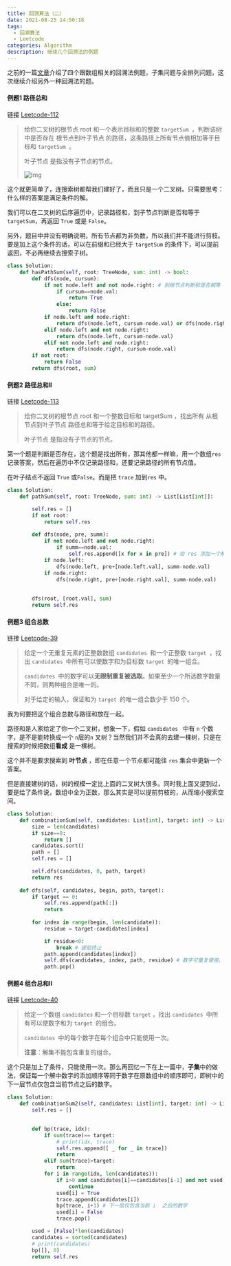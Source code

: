 ```yaml
---
title: 回溯算法（二）
date: 2021-08-25 14:50:18
tags:
  - 回溯算法
  - Leetcode
categories: Algorithm
description: 继续几个回溯法的例题
---
```


之前的一篇[文章](../back/index.html)介绍了四个跟数组相关的回溯法例题，子集问题与全排列问题，这次继续介绍另外一种回溯法的题。

#### 例题1 路径总和

链接 [Leetcode-112](https://leetcode-cn.com/problems/path-sum/)

> 给你二叉树的根节点 root 和一个表示目标和的整数 `targetSum `，判断该树中是否存在 根节点到叶子节点 的路径，这条路径上所有节点值相加等于目标和 `targetSum `。
>
> 叶子节点 是指没有子节点的节点。
>
> ![img](https://gitee.com/MyTypora/typorapic/raw/master/img/20210825145405.jpeg)

这个就更简单了，连搜索树都帮我们建好了，而且只是一个二叉树。只需要思考：什么样的答案是满足条件的解。

我们可以在二叉树的后序遍历中，记录路径和，到子节点判断是否和等于 `targetSum`，再返回 `True` 或是 `False`。

另外，题目中并没有明确说明，所有节点都为非负数，所以我们并不能进行剪枝。要是加上这个条件的话，可以在前缀和已经大于 `targetSum` 的条件下，可以提前返回，不必再继续去搜索子树。

```python
class Solution:
    def hasPathSum(self, root: TreeNode, sum: int) -> bool:
        def dfs(node, cursum):
            if not node.left and not node.right: # 到根节点判断和是否相等
                if cursum==node.val:  
                    return True
                else:
                    return False
            if node.left and node.right:
                return dfs(node.left, cursum-node.val) or dfs(node.right, cursum-node.val)
            elif node.left and not node.right:
                return dfs(node.left, cursum-node.val)
            elif not node.left and node.right:
                return dfs(node.right, cursum-node.val)
        if not root:
            return False
        return dfs(root, sum)
```

#### 例题2 路径总和II

链接 [Leetcode-113](https://leetcode-cn.com/problems/path-sum-ii/)

> 给你二叉树的根节点 root 和一个整数目标和 targetSum ，找出所有 从根节点到叶子节点 路径总和等于给定目标和的路径。
>
> 叶子节点 是指没有子节点的节点。

第一个题是判断是否存在，这个题是找出所有，那其他都一样嘛，用一个数组`res`记录答案，然后在遍历中不仅记录路径和，还要记录路径的所有节点值。

在叶子结点不返回 `True` 或`False`。而是把 `trace` 加到`res` 中。

```python
class Solution:
    def pathSum(self, root: TreeNode, sum: int) -> List[List[int]]:

        self.res = []
        if not root:
            return self.res
        
        def dfs(node, pre, summ):
            if not node.left and not node.right:
                if summ==node.val:
                    self.res.append([x for x in pre]) # 给 res 添加一个解
            if node.left:
                dfs(node.left, pre+[node.left.val], summ-node.val)
            if node.right:
                dfs(node.right, pre+[node.right.val], summ-node.val)
                
        
        dfs(root, [root.val], sum)
        return self.res
```

#### 例题3 组合总数

链接 [Leetcode-39](https://leetcode-cn.com/problems/combination-sum/)

> 给定一个无重复元素的正整数数组 `candidates `和一个正整数 `target `，找出 `candidates `中所有可以使数字和为目标数 `target `的唯一组合。
>
> `candidates `中的数字可以**无限制重复被选取**。如果至少一个所选数字数量不同，则两种组合是唯一的。 
>
> 对于给定的输入，保证和为 `target `的唯一组合数少于 150 个。
>

我为何要把这个组合总数与路径和放在一起。

路径和是人家给定了你一个二叉树，想象一下，假如 `candidates ` 中有 `n` 个数字，是不是能转换成一个 `n`层的`n` 叉树？当然我们并不会真的去建一棵树，只是在搜索的时候把数组**看成** 是一棵树。

这个并不是要求搜索到 **叶节点** ，即在任意一个节点都可能往 `res` 集合中更新一个答案。

但是直接建树的话，树的规模一定比上面的二叉树大很多。同时我上面又提到过，要是给了条件说，数组中全为正数，那么其实是可以提前剪枝的，从而缩小搜索空间。

```python
class Solution:
    def combinationSum(self, candidates: List[int], target: int) -> List[List[int]]:
        size = len(candidates)
        if size==0:
            return []
        candidates.sort()
        path = []
        self.res = []

        self.dfs(candidates, 0, path, target)
        return res
        
    def dfs(self, candidates, begin, path, target):
        if target == 0:
            self.res.append(path[:])
            return 
        
        for index in range(begin, len(candidate)):
            residue = target-candidates[index]

            if residue<0:
                break # 提前终止
            path.append(candidates[index])
            self.dfs(candidates, index, path, residue) # 数字可重复使用，因此下一层继续从 index 开始。
            path.pop()
```

#### 例题4 组合总和II

链接 [Leetcode-40](https://leetcode-cn.com/problems/combination-sum-ii/)

> 给定一个数组 `candidates` 和一个目标数 `target` ，找出 `candidates `中所有可以使数字和为 `target `的组合。
>
> `candidates `中的每个数字在每个组合中只能使用一次。
>
> **注意**：解集不能包含重复的组合。 

这个只是加上了条件，只能使用一次。那么再回忆一下在上一篇中，**子集**中的做法，保证每一个解中数字的添加顺序等同于数字在原数组中的顺序即可，即树中的下一层节点仅包含当前节点之后的数字。

```python 
class Solution:
    def combinationSum2(self, candidates: List[int], target: int) -> List[List[int]]:
        self.res = []
        

        def bp(trace, idx):
            if sum(trace)== target:
                # print(idx, trace)
                self.res.append([ _ for _ in trace])
                return 
            elif sum(trace)>target:
                return 
            for i in range(idx, len(candidates)):
                if i>0 and candidates[i]==candidates[i-1] and not used[i-1]:
                    continue
                used[i] = True
                trace.append(candidates[i]) 
                bp(trace, i+1) # 下一层仅包含当前 i  之后的数字
                used[i] = False
                trace.pop()

        used = [False]*len(candidates)
        candidates = sorted(candidates)
        # print(candidates)
        bp([], 0)
        return self.res
```

